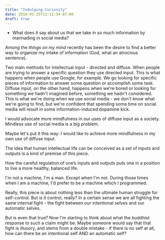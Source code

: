 ```yaml
---
title: "Indulging Curiosity"
date: 2018-03-25T13:11:54-07:00
draft: true
---
```


* What does it say about us that we take in so much information by marinading in social media?
	 

Among the _things on my mind_ recently has been the desire to find a better way to organize my intake of information (God, what an atrocious sentence).

Two main methods for intellectual input - directed and diffuse. When people are trying to answer a specific question they use directed input. This is what happens when people use Google, for example. We go looking for specific pieces of information to answer some question or accomplish some task. Diffuse input, on the other hand, happens when we're bored or looking for something we hadn't imagined before, something we hadn't considered. This is what we're doing when we use social media - we don't know what we're going to find, but we're confident that spending some time on social media will result in some information-induced dopamine kick.

I would advocate more mindfulness in our uses of diffuse input as a society. Mindless use of social media is a big problem.

Maybe let's put it this way: I would like to achieve more mindfulness in my own use of diffuse input.

The idea that human intellectual life can be conceived as a set of inputs and outputs is a kind of premise of this piece.

How the careful regulation of one’s inputs and outputs puts one in a position to live a more healthy, balanced life.

I'm not a machine, I'm a man. Except when I'm not. During those times when I am a machine, I'd prefer to be a machine which I programmed.

Really, this piece is about nothing less than the ultimate human struggle for self-control. But is it control, really? In a certain sense we are all fighting the same internal fight - the fight between our intentional selves and our automatic selves.

But is even that true? Now I'm starting to think about what the buddhist response to such a claim might be. Maybe someone would say that that fight is illusory, and stems from a double mistake - if there is no self at all, how can there be an intentional self AND an automatic self?
